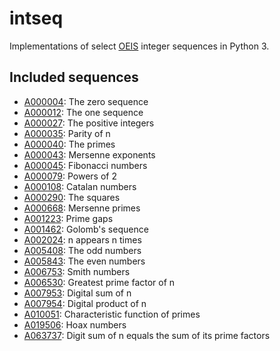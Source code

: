 # intseq
Implementations of select [OEIS](http://oeis.org/) integer sequences in Python 3.

## Included sequences
- [A000004](http://oeis.org/A000004): The zero sequence
- [A000012](http://oeis.org/A000012): The one sequence
- [A000027](http://oeis.org/A000027): The positive integers
- [A000035](http://oeis.org/A000035): Parity of n
- [A000040](http://oeis.org/A000040): The primes
- [A000043](http://oeis.org/A000043): Mersenne exponents
- [A000045](http://oeis.org/A000045): Fibonacci numbers
- [A000079](http://oeis.org/A000079): Powers of 2
- [A000108](http://oeis.org/A000108): Catalan numbers
- [A000290](http://oeis.org/A000290): The squares
- [A000668](http://oeis.org/A000668): Mersenne primes
- [A001223](http://oeis.org/A001223): Prime gaps
- [A001462](http://oeis.org/A001462): Golomb's sequence
- [A002024](http://oeis.org/A002024): n appears n times
- [A005408](http://oeis.org/A005408): The odd numbers
- [A005843](http://oeis.org/A005843): The even numbers
- [A006753](http://oeis.org/A006753): Smith numbers
- [A006530](http://oeis.org/A006530): Greatest prime factor of n
- [A007953](http://oeis.org/A007953): Digital sum of n
- [A007954](http://oeis.org/A007954): Digital product of n
- [A010051](http://oeis.org/A010051): Characteristic function of primes
- [A019506](http://oeis.org/A019506): Hoax numbers
- [A063737](http://oeis.org/A063737): Digit sum of n equals the sum of its prime factors
